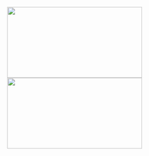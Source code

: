 <p>
  <a href="javascript:void(0)">
    <img
      height="165"
      width="314"
      src="https://github-readme-stats.vercel.app/api?username=cansin&show_icons=true&count_private=true&include_all_commits=true&disable_animations=true&hide_title=true&hide_rank=true"
    />
  </a>
  <a href="javascript:void(0)">
    <img
      height="165"
      width="314"
      src="https://github-readme-stats.vercel.app/api/top-langs/?username=cansin&hide_title=true&layout=compact&card_width=245&langs_count=8"
    />
  </a>
</p>
